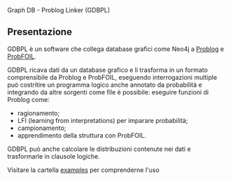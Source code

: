 Graph DB - Problog Linker (GDBPL)

## Presentazione

GDBPL è un software che collega database grafici come Neo4j a [Problog](https://github.com/ML-KULeuven/problog) e [ProbFOIL](https://bitbucket.org/problog/prob2foil/src/master/).

GDBPL ricava dati da un database grafico e li trasforma in un formato comprensibile da Problog e ProbFOIL,
eseguendo interrogazioni multiple può costritire un programma logico anche annotato da probabilità e integrando da altre sorgenti come file è possibile:
eseguire funzioni di Problog come:
- ragionamento;
- LFI (learning from interpretations) per imparare probabilità;
- campionamento;
- apprendimento della struttura con ProbFOIL.

GDBPL può anche calcolare le distribuzioni contenute nei dati e trasformarle in clausole logiche.

Visitare la cartella [examples](https://github.com/pasqualedem/Progetto-ICon1920/tree/master/examples) per comprenderne l'uso
